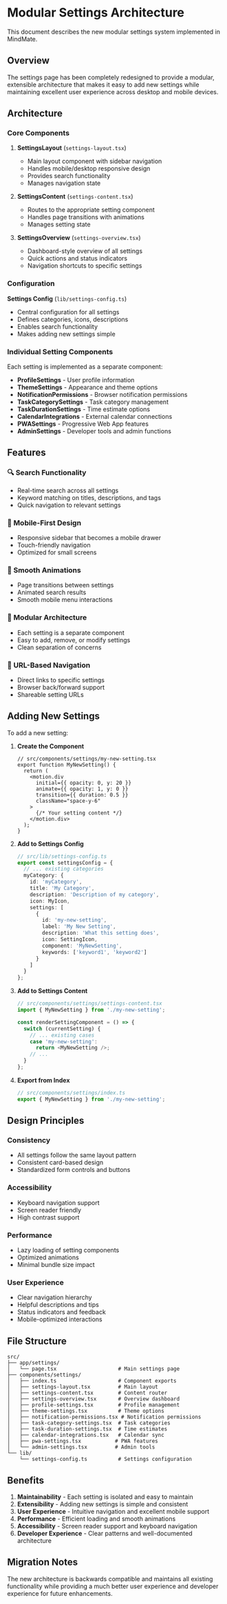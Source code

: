 # Modular Settings Architecture

This document describes the new modular settings system implemented in MindMate.

## Overview

The settings page has been completely redesigned to provide a modular, extensible architecture that makes it easy to add new settings while maintaining excellent user experience across desktop and mobile devices.

## Architecture

### Core Components

1. **SettingsLayout** (`settings-layout.tsx`)
   - Main layout component with sidebar navigation
   - Handles mobile/desktop responsive design
   - Provides search functionality
   - Manages navigation state

2. **SettingsContent** (`settings-content.tsx`)
   - Routes to the appropriate setting component
   - Handles page transitions with animations
   - Manages setting state

3. **SettingsOverview** (`settings-overview.tsx`)
   - Dashboard-style overview of all settings
   - Quick actions and status indicators
   - Navigation shortcuts to specific settings

### Configuration

**Settings Config** (`lib/settings-config.ts`)
- Central configuration for all settings
- Defines categories, icons, descriptions
- Enables search functionality
- Makes adding new settings simple

### Individual Setting Components

Each setting is implemented as a separate component:

- **ProfileSettings** - User profile information
- **ThemeSettings** - Appearance and theme options
- **NotificationPermissions** - Browser notification permissions
- **TaskCategorySettings** - Task category management
- **TaskDurationSettings** - Time estimate options
- **CalendarIntegrations** - External calendar connections
- **PWASettings** - Progressive Web App features
- **AdminSettings** - Developer tools and admin functions

## Features

### 🔍 Search Functionality
- Real-time search across all settings
- Keyword matching on titles, descriptions, and tags
- Quick navigation to relevant settings

### 📱 Mobile-First Design
- Responsive sidebar that becomes a mobile drawer
- Touch-friendly navigation
- Optimized for small screens

### 🎨 Smooth Animations
- Page transitions between settings
- Animated search results
- Smooth mobile menu interactions

### 🧩 Modular Architecture
- Each setting is a separate component
- Easy to add, remove, or modify settings
- Clean separation of concerns

### 🔗 URL-Based Navigation
- Direct links to specific settings
- Browser back/forward support
- Shareable setting URLs

## Adding New Settings

To add a new setting:

1. **Create the Component**
   ```tsx
   // src/components/settings/my-new-setting.tsx
   export function MyNewSetting() {
     return (
       <motion.div
         initial={{ opacity: 0, y: 20 }}
         animate={{ opacity: 1, y: 0 }}
         transition={{ duration: 0.5 }}
         className="space-y-6"
       >
         {/* Your setting content */}
       </motion.div>
     );
   }
   ```

2. **Add to Settings Config**
   ```typescript
   // src/lib/settings-config.ts
   export const settingsConfig = {
     // ... existing categories
     myCategory: {
       id: 'myCategory',
       title: 'My Category',
       description: 'Description of my category',
       icon: MyIcon,
       settings: [
         {
           id: 'my-new-setting',
           label: 'My New Setting',
           description: 'What this setting does',
           icon: SettingIcon,
           component: 'MyNewSetting',
           keywords: ['keyword1', 'keyword2']
         }
       ]
     }
   };
   ```

3. **Add to Settings Content**
   ```typescript
   // src/components/settings/settings-content.tsx
   import { MyNewSetting } from './my-new-setting';
   
   const renderSettingComponent = () => {
     switch (currentSetting) {
       // ... existing cases
       case 'my-new-setting':
         return <MyNewSetting />;
       // ...
     }
   };
   ```

4. **Export from Index**
   ```typescript
   // src/components/settings/index.ts
   export { MyNewSetting } from './my-new-setting';
   ```

## Design Principles

### Consistency
- All settings follow the same layout pattern
- Consistent card-based design
- Standardized form controls and buttons

### Accessibility
- Keyboard navigation support
- Screen reader friendly
- High contrast support

### Performance
- Lazy loading of setting components
- Optimized animations
- Minimal bundle size impact

### User Experience
- Clear navigation hierarchy
- Helpful descriptions and tips
- Status indicators and feedback
- Mobile-optimized interactions

## File Structure

```
src/
├── app/settings/
│   └── page.tsx                    # Main settings page
├── components/settings/
│   ├── index.ts                    # Component exports
│   ├── settings-layout.tsx         # Main layout
│   ├── settings-content.tsx        # Content router
│   ├── settings-overview.tsx       # Overview dashboard
│   ├── profile-settings.tsx        # Profile management
│   ├── theme-settings.tsx          # Theme options
│   ├── notification-permissions.tsx # Notification permissions
│   ├── task-category-settings.tsx  # Task categories
│   ├── task-duration-settings.tsx  # Time estimates
│   ├── calendar-integrations.tsx   # Calendar sync
│   ├── pwa-settings.tsx           # PWA features
│   └── admin-settings.tsx         # Admin tools
└── lib/
    └── settings-config.ts          # Settings configuration
```

## Benefits

1. **Maintainability** - Each setting is isolated and easy to maintain
2. **Extensibility** - Adding new settings is simple and consistent
3. **User Experience** - Intuitive navigation and excellent mobile support
4. **Performance** - Efficient loading and smooth animations
5. **Accessibility** - Screen reader support and keyboard navigation
6. **Developer Experience** - Clear patterns and well-documented architecture

## Migration Notes

The new architecture is backwards compatible and maintains all existing functionality while providing a much better user experience and developer experience for future enhancements.
